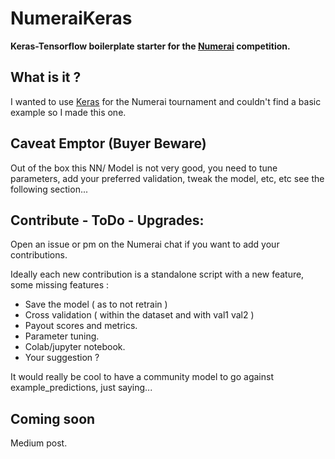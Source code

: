 # NumeraiKeras

**Keras-Tensorflow boilerplate starter for the [Numerai][d3d768b1]
 competition.**

  [d3d768b1]: https://numer.ai/ "Numerai"


## What is it ?

I wanted to use [Keras][12781e27] for the Numerai tournament and couldn't find a basic example  so I made this one.

  [12781e27]: https://keras.io/ "Keras.io"

## Caveat Emptor (Buyer Beware)
Out of the box this NN/ Model is not very good, you need to tune parameters, add your preferred validation, tweak the model, etc, etc  see the following section...   


## Contribute - ToDo - Upgrades:

Open an issue or pm on the Numerai chat if you want to add your contributions.

Ideally each new contribution is a standalone script with a new feature, some missing features :

- Save the model ( as to not retrain )
- Cross validation ( within the dataset and with val1 val2 )
- Payout scores and metrics.
- Parameter tuning.
- Colab/jupyter notebook.
- Your suggestion ?

It would really be cool to have a community model to go against example_predictions, just saying...


## Coming soon

Medium post.
